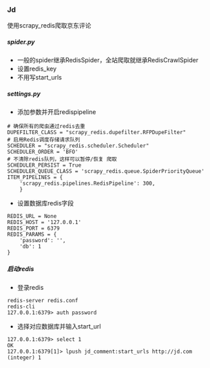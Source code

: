 ### Jd

使用scrapy_redis爬取京东评论

##### spider.py
* 一般的spider继承RedisSpider，全站爬取就继承RedisCrawlSpider
* 设置redis_key
* 不用写start_urls

##### settings.py
* 添加参数并开启redispipeline
```
# 确保所有的爬虫通过redis去重
DUPEFILTER_CLASS = "scrapy_redis.dupefilter.RFPDupeFilter"
# 启用Redis调度存储请求队列
SCHEDULER = "scrapy_redis.scheduler.Scheduler"
SCHEDULER_ORDER = 'BFO'
# 不清除redis队列，这样可以暂停/恢复 爬取
SCHEDULER_PERSIST = True
SCHEDULER_QUEUE_CLASS = 'scrapy_redis.queue.SpiderPriorityQueue'
ITEM_PIPELINES = {
    'scrapy_redis.pipelines.RedisPipeline': 300,
    }
```
* 设置数据库redis字段
```
REDIS_URL = None
REDIS_HOST = '127.0.0.1'
REDIS_PORT = 6379
REDIS_PARAMS = {
    'password': '',
    'db': 1
}
```

##### 启动redis
* 登录redis
```
redis-server redis.conf
redis-cli
127.0.0.1:6379> auth password
```
* 选择对应数据库并输入start_url

```
127.0.0.1:6379> select 1
OK
127.0.0.1:6379[1]> lpush jd_comment:start_urls http://jd.com
(integer) 1
```
